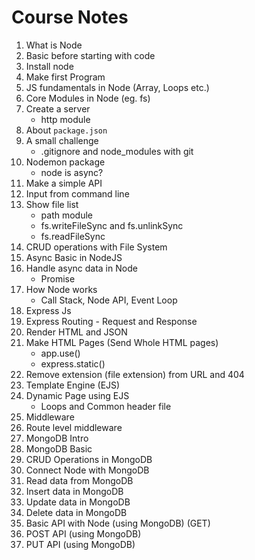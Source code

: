 # Course Notes

1. What is Node
2. Basic before starting with code
3. Install node
4. Make first Program
5. JS fundamentals in Node (Array, Loops etc.)
6. Core Modules in Node (eg. fs)
7. Create a server
   - http module
8. About `package.json`
9. A small challenge
   - .gitignore and node_modules with git
10. Nodemon package
    - node is async?
11. Make a simple API
12. Input from command line
13. Show file list
    - path module
    - fs.writeFileSync and fs.unlinkSync
    - fs.readFileSync
14. CRUD operations with File System
15. Async Basic in NodeJS
16. Handle async data in Node
    - Promise
17. How Node works
    - Call Stack, Node API, Event Loop
18. Express Js
19. Express Routing - Request and Response
20. Render HTML and JSON
21. Make HTML Pages (Send Whole HTML pages)
    - app.use()
    - express.static()
22. Remove extension (file extension) from URL and 404
23. Template Engine (EJS)
24. Dynamic Page using EJS
    - Loops and Common header file
25. Middleware
26. Route level middleware
27. MongoDB Intro
28. MongoDB Basic
29. CRUD Operations in MongoDB
30. Connect Node with MongoDB
31. Read data from MongoDB
32. Insert data in MongoDB
33. Update data in MongoDB
34. Delete data in MongoDB
35. Basic API with Node (using MongoDB) (GET)
36. POST API (using MongoDB)
37. PUT API (using MongoDB)